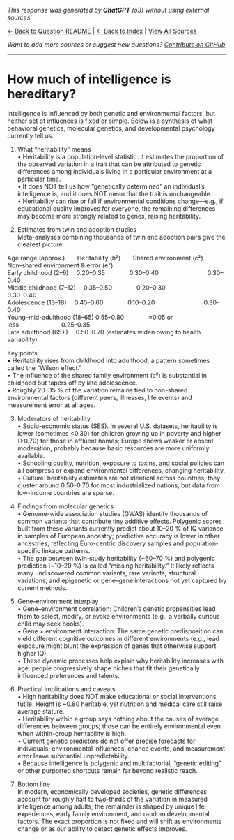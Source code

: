 <!-- 
Generated by: chatgpt
Model: o3
Prompt type: default
Generated at: 2025-06-12T22:50:31.677386
-->

*This response was generated by **ChatGPT** (o3) without using external sources.*

[← Back to Question README](README.md) | [← Back to Index](../README.md) | [View All Sources](../allsources.md)

*Want to add more sources or suggest new questions? [Contribute on GitHub](https://github.com/justinwest/SuggestedSources)*

---

# How much of intelligence is hereditary?

Intelligence is influenced by both genetic and environmental factors, but neither set of influences is fixed or simple. Below is a synthesis of what behavioral genetics, molecular genetics, and developmental psychology currently tell us.

1. What “heritability” means  
• Heritability is a population‐level statistic: it estimates the proportion of the observed variation in a trait that can be attributed to genetic differences among individuals living in a particular environment at a particular time.  
• It does NOT tell us how “genetically determined” an individual’s intelligence is, and it does NOT mean that the trait is unchangeable.  
• Heritability can rise or fall if environmental conditions change—e.g., if educational quality improves for everyone, the remaining differences may become more strongly related to genes, raising heritability.

2. Estimates from twin and adoption studies  
Meta-analyses combining thousands of twin and adoption pairs give the clearest picture:

  Age range (approx.)  Heritability (h²)  Shared environment (c²)  Non-shared environment & error (e²)  
  Early childhood (2–6)         0.20–0.35    0.30–0.40        0.30–0.40  
  Middle childhood (7–12)      0.35–0.50    0.20–0.30        0.30–0.40  
  Adolescence (13–18)           0.45–0.60    0.10–0.20        0.30–0.40  
  Young–mid-adulthood (18–65)   0.55–0.80    ≈0.05 or less       0.25–0.35  
  Late adulthood (65+)          0.50–0.70 (estimates widen owing to health variability)

Key points:  
• Heritability rises from childhood into adulthood, a pattern sometimes called the “Wilson effect.”  
• The influence of the shared family environment (c²) is substantial in childhood but tapers off by late adolescence.  
• Roughly 20–35 % of the variation remains tied to non-shared environmental factors (different peers, illnesses, life events) and measurement error at all ages.

3. Moderators of heritability  
• Socio-economic status (SES). In several U.S. datasets, heritability is lower (sometimes <0.30) for children growing up in poverty and higher (>0.70) for those in affluent homes; Europe shows weaker or absent moderation, probably because basic resources are more uniformly available.  
• Schooling quality, nutrition, exposure to toxins, and social policies can all compress or expand environmental differences, changing heritability.  
• Culture: heritability estimates are not identical across countries; they cluster around 0.50–0.70 for most industrialized nations, but data from low-income countries are sparse.

4. Findings from molecular genetics  
• Genome-wide association studies (GWAS) identify thousands of common variants that contribute tiny additive effects. Polygenic scores built from these variants currently predict about 10–20 % of IQ variance in samples of European ancestry; predictive accuracy is lower in other ancestries, reflecting Euro-centric discovery samples and population‐specific linkage patterns.  
• The gap between twin‐study heritability (~60–70 %) and polygenic prediction (~10–20 %) is called “missing heritability.” It likely reflects many undiscovered common variants, rare variants, structural variations, and epigenetic or gene–gene interactions not yet captured by current methods.

5. Gene–environment interplay  
• Gene–environment correlation: Children’s genetic propensities lead them to select, modify, or evoke environments (e.g., a verbally curious child may seek books).  
• Gene × environment interaction: The same genetic predisposition can yield different cognitive outcomes in different environments (e.g., lead exposure might blunt the expression of genes that otherwise support higher IQ).  
• These dynamic processes help explain why heritability increases with age: people progressively shape niches that fit their genetically influenced preferences and talents.

6. Practical implications and caveats  
• High heritability does NOT make educational or social interventions futile. Height is ~0.80 heritable, yet nutrition and medical care still raise average stature.  
• Heritability within a group says nothing about the causes of average differences between groups; those can be entirely environmental even when within-group heritability is high.  
• Current genetic predictors do not offer precise forecasts for individuals; environmental influences, chance events, and measurement error leave substantial unpredictability.  
• Because intelligence is polygenic and multifactorial, “genetic editing” or other purported shortcuts remain far beyond realistic reach.

7. Bottom line  
In modern, economically developed societies, genetic differences account for roughly half to two-thirds of the variation in measured intelligence among adults; the remainder is shaped by unique life experiences, early family environment, and random developmental factors. The exact proportion is not fixed and will shift as environments change or as our ability to detect genetic effects improves.